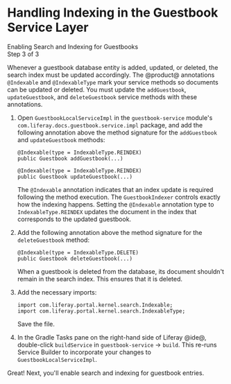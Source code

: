 # Handling Indexing in the Guestbook Service Layer [](id=handling-indexing-in-the-guestbook-service-layer)

<div class="learn-path-step">
    <p>Enabling Search and Indexing for Guestbooks<br>Step 3 of 3</p>
</div>

Whenever a guestbook database entity is added, updated, or deleted, the search 
index must be updated accordingly. The @product@ annotations `@Indexable` and 
`@IndexableType` mark your service methods so documents can be updated or 
deleted. You must update the `addGuestbook`, `updateGuestbook`, and 
`deleteGuestbook` service methods with these annotations. 

1.  Open `GuestbookLocalServiceImpl` in the `guestbook-service` module's 
    `com.liferay.docs.guestbook.service.impl` package, and add the following 
    annotation above the method signature for the `addGuestbook` and 
    `updateGuestbook` methods:

        @Indexable(type = IndexableType.REINDEX)
        public Guestbook addGuestbook(...)

        @Indexable(type = IndexableType.REINDEX)
        public Guestbook updateGuestbook(...)

    The `@Indexable` annotation indicates that an index update is required
    following the method execution. The `GuestbookIndexer` controls exactly how 
    the indexing happens. Setting the `@Indexable` annotation type to 
    `IndexableType.REINDEX` updates the document in the index that corresponds
    to the updated guestbook. 

2.  Add the following annotation above the method signature for the 
    `deleteGuestbook` method: 

        @Indexable(type = IndexableType.DELETE)
        public Guestbook deleteGuestbook(...)

    When a guestbook is deleted from the database, its document shouldn't
    remain in the search index. This ensures that it is deleted.

3.  Add the necessary imports:

        import com.liferay.portal.kernel.search.Indexable;
        import com.liferay.portal.kernel.search.IndexableType;

    Save the file. 

4.  In the Gradle Tasks pane on the right-hand side of Liferay @ide@, 
    double-click `buildService` in `guestbook-service` &rarr; `build`. This 
    re-runs Service Builder to incorporate your changes to 
    `GuestbookLocalServiceImpl`. 

Great! Next, you'll enable search and indexing for guestbook entries. 
